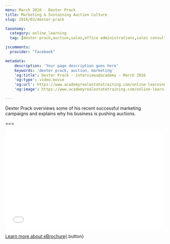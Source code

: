 ```yaml
---
menu: March 2016 - Dexter Prack
title: Marketing & Sustaining Auction Culture
slug: 2016/03/dexter-prack

taxonomy:
  category: online_learning
  tag: [dexter prack,auction,sales,office administrations,sales consultants,property managers,property managers,business owners,managers]

jscomments:
  provider: "facebook"

metadata:
    description: 'Your page description goes here'
    keywords: 'dexter prack, auction, marketing'
    'og:title': Dexter Prack - interviews@academy - March 2016
    'og:type': video.movie
    'og:url': https://www.academyrealestatetraining.com/online-learning/interviews-at-academy/2016/03/dexter-prack#pk_campaign=Social-2016-03
    'og:image': https://www.academyrealestatetraining.com/online-learning/interviews-at-academy/2016/03/dexter-prack/2016-03-dexter-prack.jpg

---
```


Dexter Prack overviews some of his recent successful marketing campaigns and explains why his business is pushing auctions.

===

<div class="wistia_responsive_padding" style="padding:56.25% 0 28px 0;position:relative;"><div class="wistia_responsive_wrapper" style="height:100%;left:0;position:absolute;top:0;width:100%;"><iframe src="//fast.wistia.net/embed/iframe/r6slyzyocv?videoFoam=true" allowtransparency="true" frameborder="0" scrolling="no" class="wistia_embed" name="wistia_embed" allowfullscreen mozallowfullscreen webkitallowfullscreen oallowfullscreen msallowfullscreen width="100%" height="100%"></iframe></div></div>
<script src="//fast.wistia.net/assets/external/E-v1.js" async></script>

[Learn more about eBrochure](http://sellingguide.realestate.com.au/advertising/ebrochure-advertising/){.button}
